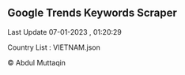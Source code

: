 

## Google Trends Keywords Scraper 
 
Last Update 07-01-2023 , 01:20:29

Country List :
VIETNAM.json



© Abdul Muttaqin 
